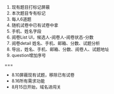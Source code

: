1. 现有题目打标记屏蔽
2. 本次题目专有标记
3. 每人6道题
4. 随机试卷中已有试卷中拿
5. 手机、姓名字段
6. 阅卷List UI，候选人-阅卷人-阅卷状态-分数
7. 阅卷detail 姓名、手机、邮箱、分数、试题分析
8. 导出，姓名、手机、邮箱、分数、阅卷人、试题地址
9. question增加序号

===

* 8.10屏蔽现有试题，移除已有试卷
* 8.16所有需求功能
* 8月15日开始，域名进闯关